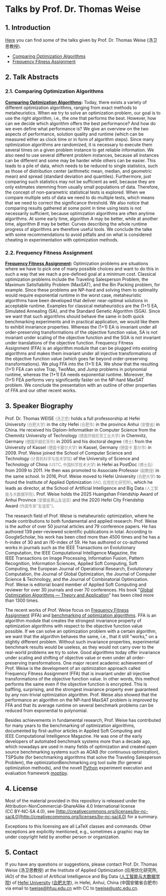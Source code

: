 # Talks by Prof. Dr. Thomas Weise

## 1. Introduction

[Here](https://thomasweise.github.io/talks) you can find some of the talks given by Prof. Dr. Thomas Weise (汤卫思教授). 

- [Comparing Optimization Algorithms](https://thomasweise.github.io/talks/comparingOptimizationAlgorithms.pdf)
- [Frequency Fitness Assignment](https://thomasweise.github.io/talks/ffa.pdf)

## 2. Talk Abstracts

### 2.1. Comparing Optimization Algorithms 
**[Comparing Optimization Algorithms](https://thomasweise.github.io/talks/comparingOptimizationAlgorithms.pdf):**&nbsp;Today, there exists a variety of different optimization algorithms, ranging from exact methods to metaheuristics.
When we try to solve an optimization problem, our goal is to use the right algorithm, i.e., the one that performs the best.
However, how can we decide which algorithm offers the best performance?
And how do we even define what performance is?
We give an overview on the two aspects of performance, solution quality and runtime&nbsp;(which can be measured either as clock time or in form of algorithm steps).
Since many optimization algorithms are randomized, it is necessary to execute them several times on a given problem instance to get reliable information.
We also need to use several different problem instances, because all instances can be different and some may be harder while others can be easier.
This leads to a pile of data, which needs to be reduced to single statistics, such as those of distribution center&nbsp;(arithmetic mean, median, and geometric mean) and spread&nbsp;(standard deviation and quantiles).
Furthermore, just comparing such statistics may not be sufficient as well, because they are only estimates stemming from usually small populations of data.
Therefore, the concept of non-parametric statistical tests is explored.
When we compare multiple sets of data we need to do multiple tests, which means that we need to correct the significance threshold.
We also notice that comparing results gathered at some point in time using tests is not necessarily sufficient, because optimization algorithms are often anytime algorithms.
At some early time, algorithm&nbsp;*A* may be better, while at another time, algorithm&nbsp;*B* may be better.
Curves describing the whole runtime progress of algorithms are therefore useful tools.
We conclude the talke with some recommendations to avoid pitfalls and on what is considered cheating in experimentation with optimization methods.

### 2.2. Frequency Fitness Assignment
**[Frequency Fitness Assignment](https://thomasweise.github.io/talks/ffa.pdf):**&nbsp;Optimization problems are situations where we have to pick one of many possible choices and want to do this in such a way that we reach a pre-defined goal at a minimum cost.
Classical optimization problems include the Traveling Salesperson Problem, the Maximum Satisfiability Problem&nbsp;(MaxSAT), and the Bin Packing problem, for example.
Since these problems are NP-hard and solving them to optimality would require exponential runtime in the worst case, metaheuristic algorithms have been developed that deliver near-optimal solutions in acceptable runtime.
Examples for classical metaheuristics are the (1+1)&nbsp;EA, Simulated Annealing&nbsp;(SA), and the Standard Genetic Algorithm&nbsp;(SGA).
Since we want that such algorithms should behave the same in both quick benchmarking experiments and in practical application, we would like them to exhibit invariance properties.
Whereas the (1+1)&nbsp;EA is invariant under all order-preserving transformations of the objective function value, SA is not invariant under scaling of the objective function and the SGA is not invariant under translations of the objective function.
Frequency Fitness Assignment&nbsp;(FFA) is an algorithm module that can be plugged into existing algorithms and makes them invariant under all injective transformations of the objective function value&nbsp;(which goes far beyond order-preserving transformations).
We plug FFA into the (1+1)&nbsp;EA.
We show that the resulting (1+1)&nbsp;FEA can solve Trap, TwoMax, and Jump problems in polynomial runtime, whereas the (1+1)&nbsp;EA needs exponential runtime.
Moreover, the (1+1)&nbsp;FEA performs very significantly faster on the NP-hard MaxSAT problem.
We conclude the presentation with an outline of other properties of FFA and our other recent works.

## 3. Speaker Biography
Prof.&nbsp;Dr.&nbsp;Thomas WEISE&nbsp;<span style="color:gray;font-size:90%">(汤卫思)</span> holds a full professorship at Hefei University&nbsp;<span style="color:gray;font-size:90%">(合肥大学)</span> in the city Hefei&nbsp;<span style="color:gray;font-size:90%">(合肥市)</span> in the province Anhui&nbsp;<span style="color:gray;font-size:90%">(安徽省)</span> in China.
He received his Diplom-Informatiker in Computer Science from the Chemnitz University of Technology&nbsp;<span style="color:gray;font-size:90%">(德国开姆尼茨工业大学)</span> in Chemnitz, Germany&nbsp;<span style="color:gray;font-size:90%">(德国开姆尼茨市)</span> in 2005 and his doctoral degree&nbsp;<span style="color:gray;font-size:90%">(博士)</span> from the University of Kassel&nbsp;<span style="color:gray;font-size:90%">(德国卡塞尔大学)</span> in Kassel, Germany&nbsp;<span style="color:gray;font-size:90%">(德国卡
塞尔市)</span> in 2009.
Prof.&nbsp;Weise joined the School of Computer Science and Technology&nbsp;<span style="color:gray;font-size:90%">(计算机科学与技术学院)</span> of the University of
Science and Technology of China&nbsp;<span style="color:gray;font-size:90%">(USTC, 中国科学技术大学)</span> in Hefei as PostDoc&nbsp;<span style="color:gray;font-size:90%">(博士后)</span> from&nbsp;2009 to&nbsp;2011.
He then was promoted to Associate Professor&nbsp;<span style="color:gray;font-size:90%">(副教授)</span> in the same school.
In 2016, Prof.&nbsp;Weise moved to Hefei University&nbsp;<span style="color:gray;font-size:90%">(合肥大学)</span> to found the Institute of Applied Optimization&nbsp;<span style="color:gray;font-size:90%">(IAO, 应用优化研究所)</span>, which he leads as director, at the School of Artificial Intelligence and Big Data&nbsp;<span style="color:gray;font-size:90%">(人工智能与大数据学院)</span>.
Prof.&nbsp;Weise holds the 2025&nbsp;Huangshan Friendship Award of Anhui Province&nbsp;<span style="color:gray;font-size:90%">(安徽省黄山友谊奖)</span> and the 2020&nbsp;Hefei City Friendship Award&nbsp;<span style="color:gray;font-size:90%">(外国专家“友谊奖”)</span>.

The research field of Prof. Weise is metaheuristic optimization, where he made contributions to both fundamental and applied research.
Prof.&nbsp;Weise is the author of over 50&nbsp;journal articles and 79&nbsp;conference papers.
He has authored 139&nbsp;peer-reviewed scientific publications in total.
According to GoogleScholar, his work has been cited more than 4500&nbsp;times and he has a h-index of&nbsp;30 and an i10-index of&nbsp;59.
He has authored or co-authored works in journals such as the IEEE&nbsp;Transactions on Evolutionary Computation, the IEEE&nbsp;Computational Intelligence Magazine, the IEEE&nbsp;Transactions on Image Processing, Information Fusion, Pattern Recognition, Information Sciences, Applied Soft Computing, Soft Computing, the European Journal of Operational Research, Evolutionary Computation, the Journal of Global Optimization, the Journal of Computer Science &amp; Technology, and the Journal of Combinatorial Optimization.
Prof.&nbsp;Weise is editorial board member of Applied Soft Computing and reviewer for over 30&nbsp;journals and over 70&nbsp;conferences.
His book&nbsp;"[Global Optimization Algorithms &mdash; Theory and Application](https://www.researchgate.net/publication/200622167)" has been cited more than 1300&nbsp;times.

The recent works of Prof.&nbsp;Weise focus on [Frequency Fitness Assignment](https://thomasweise.github.io/talks/ffa.pdf)&nbsp;(FFA) and [benchmarking of optimization algorithms](https://thomasweise.github.io/talks/comparingOptimizationAlgorithms.pdf).
FFA is an algorithm module that creates the strongest invariance property of optimization algorithms with respect to the objective function value possible.
If we can solve an optimization problem with a certain algorithm, we want that the algorithm  behaves the same, i.e., that it still "works," on a slightly different problem.
Without such invariance properties, experimental benchmark results would be useless, as they would not
carry over to the real-world problems we try to solve.
Good algorithms today offer invariance under scaling and shifting of objective value or even under all order-preserving transformations.
One major recent academic achievement of Prof.&nbsp;Weise is the development of an optimization approach called Frequency Fitness Assignment&nbsp;(FFA) that is invariant under all injective transformations of the objective function value.
In other words, this method performs the same even if the objective function is encrypted. 
This is baffling, surprising, and the strongest invariance property ever guaranteed by any non-trivial optimization algorithm.
Prof.&nbsp;Weise also showed that the performance an algorithm on the NP-hard MaxSAT problem is improved by FFA and that its average runtime on several benchmark problems can be reduced from exponential to polynomial. 

Besides achievements in fundamental research, Prof.&nbsp;Weise has contributed for many years to the benchmarking of optimization algorithms, documented by first-author articles in Applied Soft Computing and IEEE&nbsp;Computational Intelligence Magazine.
He was one of the early developers of automated benchmark systems more than a decade ago, which nowadays are used in many fields of optimization and created open source benchmarking systems such as AOAB&nbsp;(for continuous optimization), TSPSuite&nbsp;(for benchmarking algorithms that solve the Traveling Salesperson Problem), the optimizationBenchmarking.org tool suite&nbsp;(for general optimization methods), and the novell [Python](http://thomasweise.github.io/programmingWithPython) experiment execution and evaluation framework [moptipy](https://thomasweise.github.io/moptipy).


## 4. License
Most of the material provided in this repository is released under the Attribution-NonCommercial-ShareAlike 4.0 International license (CC&nbsp;BY&#8209;NC&#8209;SA&nbsp;4.0), see [http://creativecommons.org/licenses/by-nc-sa/4.0](http://creativecommons.org/licenses/by-nc-sa/4.0) for a summary.

Exceptions to this licensing are all LaTeX classes and commands.
Other exceptions are explicitly mentioned, e.g., sometimes a graphic may be under copyright held by another person or organization.

## 5. Contact
If you have any questions or suggestions, please contact
Prof. Dr. Thomas Weise (汤卫思教授)
at the Institute of Applied Optimization (应用优化研究所, IAO)
of the School of Artificial Intelligence and Big Data ([人工智能与大数据学院](http://www.hfuu.edu.cn/aibd))
of [Hefei University](http://www.hfuu.edu.cn/english/) ([合肥大学](http://www.hfuu.edu.cn/)),
in Hefei, Anhui, China (中国安徽省合肥市)
via email to [tweise@hfuu.edu.cn](mailto:tweise@hfuu.edu.cn) with CC to [tweise@ustc.edu.cn](mailto:tweise@ustc.edu.cn).
